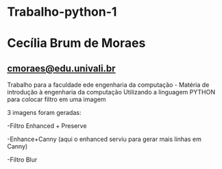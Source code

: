 # Trabalho-python-1
# Cecília Brum de Moraes
cmoraes@edu.univali.br
---------------------------
Trabalho para a faculdade ede engenharia da computação - Matéria de introdução à engenharia da computação
Utilizando a linguagem PYTHON para colocar filtro em uma imagem

3 imagens foram geradas:

-Filtro Enhanced + Preserve

-Enhance+Canny (aqui o enhanced serviu para gerar mais linhas em Canny)

-Filtro Blur

